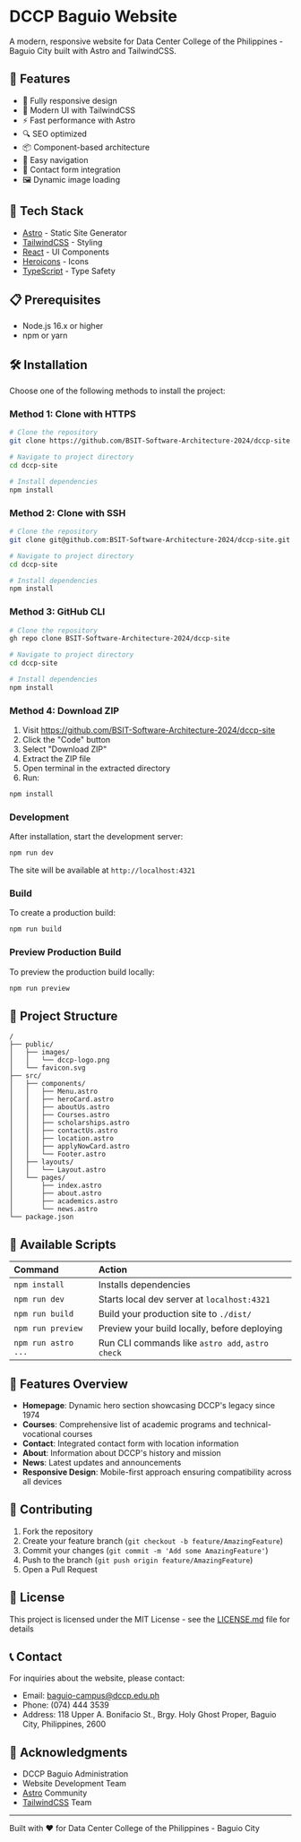 # DCCP Baguio Website

A modern, responsive website for Data Center College of the Philippines - Baguio City built with Astro and TailwindCSS.

## 🌟 Features

- 📱 Fully responsive design
- 🎨 Modern UI with TailwindCSS
- ⚡ Fast performance with Astro
- 🔍 SEO optimized
- 📦 Component-based architecture
- 🎯 Easy navigation
- 📝 Contact form integration
- 🖼️ Dynamic image loading

## 🚀 Tech Stack

- [Astro](https://astro.build/) - Static Site Generator
- [TailwindCSS](https://tailwindcss.com/) - Styling
- [React](https://reactjs.org/) - UI Components
- [Heroicons](https://heroicons.com/) - Icons
- [TypeScript](https://www.typescriptlang.org/) - Type Safety

## 📋 Prerequisites

- Node.js 16.x or higher
- npm or yarn

## 🛠️ Installation

Choose one of the following methods to install the project:

### Method 1: Clone with HTTPS

```bash
# Clone the repository
git clone https://github.com/BSIT-Software-Architecture-2024/dccp-site.git

# Navigate to project directory
cd dccp-site

# Install dependencies
npm install
```

### Method 2: Clone with SSH

```bash
# Clone the repository
git clone git@github.com:BSIT-Software-Architecture-2024/dccp-site.git

# Navigate to project directory
cd dccp-site

# Install dependencies
npm install
```

### Method 3: GitHub CLI

```bash
# Clone the repository
gh repo clone BSIT-Software-Architecture-2024/dccp-site

# Navigate to project directory
cd dccp-site

# Install dependencies
npm install
```

### Method 4: Download ZIP

1. Visit https://github.com/BSIT-Software-Architecture-2024/dccp-site
2. Click the "Code" button
3. Select "Download ZIP"
4. Extract the ZIP file
5. Open terminal in the extracted directory
6. Run:
```bash
npm install
```

### Development

After installation, start the development server:

```bash
npm run dev
```

The site will be available at `http://localhost:4321`

### Build

To create a production build:

```bash
npm run build
```

### Preview Production Build

To preview the production build locally:

```bash
npm run preview
```

## 📁 Project Structure

```text
/
├── public/
│   ├── images/
│   │   └── dccp-logo.png
│   └── favicon.svg
├── src/
│   ├── components/
│   │   ├── Menu.astro
│   │   ├── heroCard.astro
│   │   ├── aboutUs.astro
│   │   ├── Courses.astro
│   │   ├── scholarships.astro
│   │   ├── contactUs.astro
│   │   ├── location.astro
│   │   ├── applyNowCard.astro
│   │   └── Footer.astro
│   ├── layouts/
│   │   └── Layout.astro
│   └── pages/
│       ├── index.astro
│       ├── about.astro
│       ├── academics.astro
│       └── news.astro
└── package.json
```

## 🔧 Available Scripts

| Command                   | Action                                           |
| :------------------------ | :----------------------------------------------- |
| `npm install`             | Installs dependencies                            |
| `npm run dev`            | Starts local dev server at `localhost:4321`      |
| `npm run build`          | Build your production site to `./dist/`          |
| `npm run preview`        | Preview your build locally, before deploying     |
| `npm run astro ...`      | Run CLI commands like `astro add`, `astro check` |

## 🎯 Features Overview

- **Homepage**: Dynamic hero section showcasing DCCP's legacy since 1974
- **Courses**: Comprehensive list of academic programs and technical-vocational courses
- **Contact**: Integrated contact form with location information
- **About**: Information about DCCP's history and mission
- **News**: Latest updates and announcements
- **Responsive Design**: Mobile-first approach ensuring compatibility across all devices

## 🤝 Contributing

1. Fork the repository
2. Create your feature branch (`git checkout -b feature/AmazingFeature`)
3. Commit your changes (`git commit -m 'Add some AmazingFeature'`)
4. Push to the branch (`git push origin feature/AmazingFeature`)
5. Open a Pull Request

## 📄 License

This project is licensed under the MIT License - see the [LICENSE.md](LICENSE.md) file for details

## 📞 Contact

For inquiries about the website, please contact:
- Email: baguio-campus@dccp.edu.ph
- Phone: (074) 444 3539
- Address: 118 Upper A. Bonifacio St., Brgy. Holy Ghost Proper, Baguio City, Philippines, 2600

## 🙏 Acknowledgments

- DCCP Baguio Administration
- Website Development Team
- [Astro](https://astro.build/) Community
- [TailwindCSS](https://tailwindcss.com/) Team

---
Built with ❤️ for Data Center College of the Philippines - Baguio City
